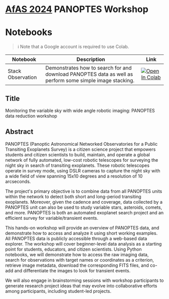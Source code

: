 # [AfAS 2024](https://conference.afasociety.org/) PANOPTES Workshop

# Notebooks

> ℹ️ Note that a Google account is required to use Colab.

| Notebook          | Description                                                                                              | Link                                                                                                                                                                                                                                     |
|-------------------|----------------------------------------------------------------------------------------------------------|------------------------------------------------------------------------------------------------------------------------------------------------------------------------------------------------------------------------------------------|
| Stack Observation | Demonstrates how to search for and download PANOPTES data as well as perform some simple image stacking. | <a target="_blank" href="https://colab.research.google.com/github/panoptes/afas-2024/blob/main/notebooks/PANOPTES Stack Observation.ipynb"><img src="https://colab.research.google.com/assets/colab-badge.svg" alt="Open In Colab"/></a> |

## Title

Monitoring the variable sky with wide angle robotic imaging: PANOPTES data reduction workshop

## Abstract

PANOPTES (Panoptic Astronomical Networked Observatories for a Public Transiting Exoplanets Survey) is a citizen science
project that empowers students and citizen scientists to build, maintain, and operate a global network of fully
automated, low-cost robotic telescopes for surveying the night sky in search of transiting exoplanets. These robotic
telescopes operate in survey mode, using DSLR cameras to capture the night sky with a wide field of view spanning 15x10
degrees and a resolution of 10 arcseconds.

The project's primary objective is to combine data from all PANOPTES units within the network to detect both short and
long-period transiting exoplanets. Moreover, given the cadence and coverage, data collected by a PANOPTES unit can also
be used to study variable stars, asteroids, comets, and more. PANOPTES is both an automated exoplanet search project and
an efficient survey for variable/transient events.

This hands-on workshop will provide an overview of PANOPTES data, and demonstrate how to access and analyze it using
short working examples. All PANOPTES data is publicly accessible through a web-based data explorer. The workshop will
cover beginner-level data analysis as a starting point for students, educators, and citizen scientists. Using Python
notebooks, we will demonstrate how to access the raw imaging data, search for observations with target names or
coordinates as a criterion, retrieve image metadata, download the corresponding FITS files, and co-add and differentiate
the images to look for transient events.

We will also engage in brainstorming sessions with workshop participants to generate research project ideas that may
evolve into collaborative efforts among participants, including student-led projects.
